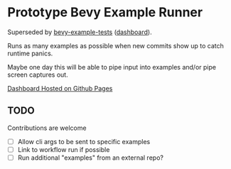 # Prototype Bevy Example Runner

Superseded by [bevy-example-tests](https://github.com/mockersf/bevy-example-tests) ([dashboard](https://vleue.com/bevy-example-tests/)).

Runs as many examples as possible when new commits show up to catch runtime panics.

Maybe one day this will be able to pipe input into examples and/or pipe screen captures out.

[Dashboard Hosted on Github Pages](https://rparrett.github.io/prototype_bevy_example_runner)

## TODO

Contributions are welcome

- [ ] Allow cli args to be sent to specific examples
- [ ] Link to workflow run if possible
- [ ] Run additional "examples" from an external repo?
